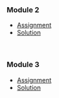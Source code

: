 ### Module 2
- [Assignment](https://ngzhekai.github.io/Coursera-Module-2-Coding-Assignment/)
- [Solution](https://github.com/ngzhekai/coursera-front-end-web-development-course/tree/main/Module-2)

<br>

### Module 3
- [Assignment](https://ngzhekai.github.io/Coursera-Module-3-Coding-Assignment/)
- [Solution](https://github.com/ngzhekai/coursera-front-end-web-development-course/tree/main/Module-3)
